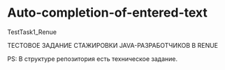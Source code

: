 # Auto-completion-of-entered-text
TestTask1_Renue

ТЕСТОВОЕ ЗАДАНИЕ СТАЖИРОВКИ JAVA-РАЗРАБОТЧИКОВ В RENUE

PS: В структуре репозитория есть техническое задание.
